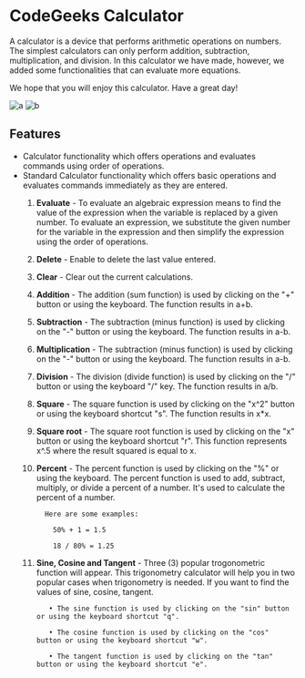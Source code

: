 # CodeGeeks Calculator
A calculator is a device that performs arithmetic operations on numbers. The simplest calculators can only perform addition, subtraction, multiplication, and division. In this calculator we have made, however, we added some functionalities that can evaluate more equations. 

We hope that you will enjoy this calculator. Have a great day!

![a](https://user-images.githubusercontent.com/86279975/125078872-2f473980-e0ed-11eb-9479-d8500a9fb314.png) ![b](https://user-images.githubusercontent.com/86279975/125077809-babfcb00-e0eb-11eb-9e68-96f1381d43ff.png)




## Features
- Calculator functionality which offers operations and evaluates commands using order of operations.
- Standard Calculator functionality which offers basic operations and evaluates commands immediately as they are entered.
    1. **Evaluate**
      - To evaluate an algebraic expression means to find the value of the expression when the variable is replaced by a given number. To evaluate an expression, we substitute the given number for the variable in the expression and then simplify the expression using the order of operations.
      
    2. **Delete**
      - Enable to delete the last value entered.
      
    3. **Clear**
      - Clear out the current calculations.
      
    4. **Addition**
      - The addition (sum function) is used by clicking on the "+" button or using the keyboard. The function results in a+b.
      
    5. **Subtraction**
      - The subtraction (minus function) is used by clicking on the "-" button or using the keyboard. The function results in a-b.
      
    6. **Multiplication**
      - The subtraction (minus function) is used by clicking on the "-" button or using the keyboard. The function results in a-b.
      
    7. **Division**
      - The division (divide function) is used by clicking on the "/" button or using the keyboard "/" key. The function results in a/b.
      
    8. **Square**
      - The square function is used by clicking on the "x^2" button or using the keyboard shortcut "s". The function results in x*x.
      
    9. **Square root**
      - The square root function is used by clicking on the "x" button or using the keyboard shortcut "r". This function represents x^.5 where the result squared is equal to x.
      
    10. **Percent**
      - The percent function is used by clicking on the "%" or using the keyboard. The percent function is used to add, subtract, multiply, or divide a percent of a number. It's used to calculate the percent of a number.
    
              Here are some examples:

                50% + 1 = 1.5

                18 / 80% = 1.25
      
    11. **Sine, Cosine and Tangent**
      - Three (3) popular trogonometric function will appear. This trigonometry calculator will help you in two popular cases when trigonometry is needed. If you want to find the values of sine, cosine, tangent.

               • The sine function is used by clicking on the "sin" button or using the keyboard shortcut "q".

               • The cosine function is used by clicking on the "cos" button or using the keyboard shortcut "w".

               • The tangent function is used by clicking on the "tan" button or using the keyboard shortcut "e".
   
   
